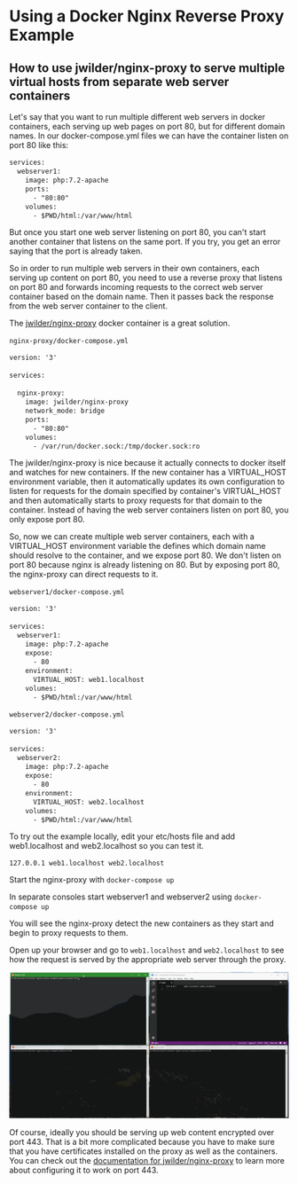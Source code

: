 # Using a Docker Nginx Reverse Proxy Example
## How to use jwilder/nginx-proxy to serve multiple virtual hosts from separate web server containers

Let's say that you want to run multiple different web servers in docker containers, each serving up web pages on port 80, but for different domain names. In our docker-compose.yml files we can have the container listen on port 80 like this:

```
services:
  webserver1:
    image: php:7.2-apache
    ports:
      - "80:80"
    volumes:
      - $PWD/html:/var/www/html
```

But once you start one web server listening on port 80, you can't start another container that listens on the same port. If you try, you get an error saying that the port is already taken.

So in order to run multiple web servers in their own containers, each serving up content on port 80, you need to use a reverse proxy that listens on port 80 and forwards incoming requests to the correct web server container based on the domain name. Then it passes back the response from the web server container to the client.

The [jwilder/nginx-proxy](https://github.com/jwilder/nginx-proxy) docker container is a great solution.

`nginx-proxy/docker-compose.yml`
```
version: '3'

services:

  nginx-proxy:
    image: jwilder/nginx-proxy
    network_mode: bridge
    ports:
      - "80:80"
    volumes:
      - /var/run/docker.sock:/tmp/docker.sock:ro
```

The jwilder/nginx-proxy is nice because it actually connects to docker itself and watches for new containers. If the new container has a VIRTUAL_HOST environment variable, then it automatically updates its own configuration to listen for requests for the domain specified by container's VIRTUAL_HOST and then automatically starts to proxy requests for that domain to the container. Instead of having the web server containers listen on port 80, you only expose port 80.

So, now we can create multiple web server containers, each with a VIRTUAL_HOST environment variable the defines which domain name should resolve to the container, and we expose port 80. We don't listen on port 80 because nginx is already listening on 80. But by exposing port 80, the nginx-proxy can direct requests to it.

`webserver1/docker-compose.yml`
```
version: '3'

services:
  webserver1:
    image: php:7.2-apache
    expose:
      - 80
    environment:
      VIRTUAL_HOST: web1.localhost
    volumes:
      - $PWD/html:/var/www/html
```

`webserver2/docker-compose.yml`
```
version: '3'

services:
  webserver2:
    image: php:7.2-apache
    expose:
      - 80
    environment:
      VIRTUAL_HOST: web2.localhost
    volumes:
      - $PWD/html:/var/www/html
```

To try out the example locally, edit your etc/hosts file and add web1.localhost and web2.localhost so you can test it.
```
127.0.0.1 web1.localhost web2.localhost
```

Start the nginx-proxy with `docker-compose up`

In separate consoles start webserver1 and webserver2 using `docker-compose up`

You will see the nginx-proxy detect the new containers as they start and begin to proxy requests to them.

Open up your browser and go to `web1.localhost` and `web2.localhost` to see how the request is served by the appropriate web server through the proxy.

![animated GIF of Example running](https://raw.githubusercontent.com/jmaxwilson/docker-nginx-proxy-example/master/docker-nginx-proxy.gif "example running nginx reverse proxy with two web server containers")

Of course, ideally you should be serving up web content encrypted over port 443. That is a bit more complicated because you have to make sure that you have certificates installed on the proxy as well as the containers. You can check out the [documentation for jwilder/nginx-proxy](https://github.com/jwilder/nginx-proxy/blob/master/README.md) to learn more about configuring it to work on port 443.